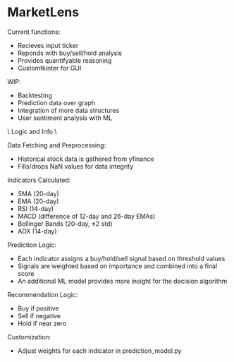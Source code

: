 # MarketLens

Current functions:
- Recieves input ticker
- Reponds with buy/sell/hold analysis
- Provides quantifyable reasoning
- Customtkinter for GUI

WIP:
- Backtesting
- Prediction data over graph
- Integration of more data structures
- User sentiment analysis with ML


\\ Logic and Info \\

Data Fetching and Preprocessing:
- Historical stock data is gathered from yfinance
- Fills/drops NaN values for data integrity

Indicators Calculated:
- SMA (20-day)
- EMA (20-day)
- RSI (14-day)
- MACD (difference of 12-day and 26-day EMAs)
- Bollinger Bands (20-day, ±2 std)
- ADX (14-day)

Prediction Logic:
- Each indicator assigns a buy/hold/sell signal based on threshold values
- Signals are weighted based on importance and combined into a final score
- An additional ML model provides more insight for the decision algorithm

Recommendation Logic:
- Buy if positive
- Sell if negative
- Hold if near zero

Customization:
- Adjust weights for each indicator in prediction_model.py

